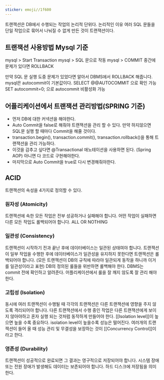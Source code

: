```yaml
---
sticker: emoji//1f600
---
```

트랜잭션은 DB에서 수행되는 작업의 논리적 단위다.
논리적인 이유 여러 SQL 문들을 단일 작업으로 묶어서 나눠질 수 없게 만든 것이 트랜잭션이다.

## 트랜잭션 사용방법 Mysql 기준

mysql > Start Transaction
mysql > SQL 문으로 작동
mysql > COMMIT
중간에 문제가 있다면 ROLLBACK

만약 SQL 문 실행 도중 문제가 있었다면 알아서 DBMS에서 ROLLBACK 해줍니다.
mysql은 autocommit이 기본값이다. SELECT @@AUTOCOMMIT 으로 확인 가능
SET autocommit=0; 으로 autocommit 비활성화 가능

## 어플리케이션에서 트랜잭션 관리방법(SPRING 기준)

- 먼저 DB에 대한 커넥션을 해야한다.
- Auto Commit을 false로 해줘야 트랜잭션을 관리 할 수 있다. 만약 하지않으면 SQL문 실행 할 때마다 Commit을 해줄 것이다.
- transaction.begin(), transaction.commit(), transaction.rollback()을 통해 트랜잭션을 관리 가능하다.
- 이것을 감추고 싶다면 @Transactional 애노테이션을 사용하면 된다. (Spring AOP) 아니면 다 코드로 구현해야한다.
- 마지막으로 Auto Commit을 true로 다시 변경해줘야한다.

## ACID
트랜잭션의 속성을 4가지로 정의할 수 있다.

### 원자성 (Atomicity)

트랜잭션에 속한 모든 작업은 전부 성공하거나 실패해야 합니다.  어떤 작업이 실패하면 다른 모든 작업도 롤백되어야 합니다. ALL OR NOTHING

### 일관성 (Consistency)

트랜잭션이 시작하기 전과 끝난 후에 데이터베이스는 일관된 상태여야 합니다. 
트랜잭션이 일부 작업을 수행한 후에 데이터베이스가 일관성을 유지하지 못한다면 트랜잭션은 롤백되어야 합니다.
(모든 트랜잭션이 DB의 규칙에 따라야 일관되게 동작을 하니까 이거를 일관성이라고 표현)
DB의 정의된 룰들을 위반하면 롤백해야 한다. DBMS는 commit 전에 확인하고 알려준다.
어플리케이션에서 룰을 잘 깨지 않도록 잘 관리 해야한다.

### 고립성 (Isolation)

동시에 여러 트랜잭션이 수행될 때 각각의 트랜잭션은 다른 트랜잭션에 영향을 주지 않도록 격리되어야 합니다. 
다른 트랜잭션에서 수행 중인 작업은 다른 트랜잭션에게 보이지 않아야하고 혼자 실행 되는 것처럼 동작하게 만들어야 한다.
[[Isolation level]]이 높으면 높을 수록 중요하다. isolation level이 높을수록 성능은 떨어진다.
여러개의 트랜잭션이 들어 올 때 성능 관리 및 무결성을 보장하는 것이 [[Concurrency Control]]이라고 한다.

### 영존성 (Durability)

트랜잭션이 성공적으로 완료되면 그 결과는 영구적으로 저장되어야 합니다.
시스템 장애 또는 전원 장애가 발생해도 데이터는 보존되어야 합니다.
하드 디스크에 저장됨을 의미한다.







